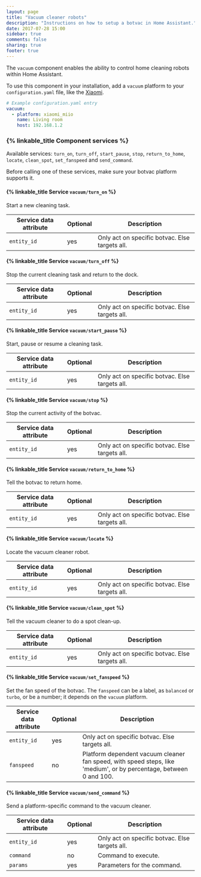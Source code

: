 ```yaml
---
layout: page
title: "Vacuum cleaner robots"
description: "Instructions on how to setup a botvac in Home Assistant."
date: 2017-07-28 15:00
sidebar: true
comments: false
sharing: true
footer: true
---
```


The `vacuum` component enables the ability to control home cleaning robots within Home Assistant.

To use this component in your installation, add a `vacuum` platform to your `configuration.yaml` file, like the [Xiaomi](/components/vacuum.xiaomi_miio/).

```yaml
# Example configuration.yaml entry
vacuum:
  - platform: xiaomi_miio
    name: Living room
    host: 192.168.1.2
```

### {% linkable_title Component services %}

Available services: `turn_on`, `turn_off`, `start_pause`, `stop`, `return_to_home`, `locate`, `clean_spot`, `set_fanspeed` and `send_command`.

Before calling one of these services, make sure your botvac platform supports it.

#### {% linkable_title Service `vacuum/turn_on` %}

Start a new cleaning task.

| Service data attribute    | Optional | Description                                           |
|---------------------------|----------|-------------------------------------------------------|
| `entity_id`               |      yes | Only act on specific botvac. Else targets all.        |

#### {% linkable_title Service `vacuum/turn_off` %}

Stop the current cleaning task and return to the dock.

| Service data attribute    | Optional | Description                                           |
|---------------------------|----------|-------------------------------------------------------|
| `entity_id`               |      yes | Only act on specific botvac. Else targets all.        |

#### {% linkable_title Service `vacuum/start_pause` %}

Start, pause or resume a cleaning task.

| Service data attribute    | Optional | Description                                           |
|---------------------------|----------|-------------------------------------------------------|
| `entity_id`               |      yes | Only act on specific botvac. Else targets all.        |

#### {% linkable_title Service `vacuum/stop` %}

Stop the current activity of the botvac.

| Service data attribute    | Optional | Description                                           |
|---------------------------|----------|-------------------------------------------------------|
| `entity_id`               |      yes | Only act on specific botvac. Else targets all.        |

#### {% linkable_title Service `vacuum/return_to_home` %}

Tell the botvac to return home.

| Service data attribute    | Optional | Description                                           |
|---------------------------|----------|-------------------------------------------------------|
| `entity_id`               |      yes | Only act on specific botvac. Else targets all.        |

#### {% linkable_title Service `vacuum/locate` %}

Locate the vacuum cleaner robot.

| Service data attribute    | Optional | Description                                           |
|---------------------------|----------|-------------------------------------------------------|
| `entity_id`               |      yes | Only act on specific botvac. Else targets all.        |

#### {% linkable_title Service `vacuum/clean_spot` %}

Tell the vacuum cleaner to do a spot clean-up.

| Service data attribute    | Optional | Description                                           |
|---------------------------|----------|-------------------------------------------------------|
| `entity_id`               |      yes | Only act on specific botvac. Else targets all.        |

#### {% linkable_title Service `vacuum/set_fanspeed` %}

Set the fan speed of the botvac. The `fanspeed` can be a label, as `balanced` or `turbo`, or be a number; it depends on the `vacuum` platform.

| Service data attribute    | Optional | Description                                           |
|---------------------------|----------|-------------------------------------------------------|
| `entity_id`               |      yes | Only act on specific botvac. Else targets all.        |
| `fanspeed`                |       no | Platform dependent vacuum cleaner fan speed, with speed steps, like 'medium', or by percentage, between 0 and 100. |

#### {% linkable_title Service `vacuum/send_command` %}

Send a platform-specific command to the vacuum cleaner.

| Service data attribute    | Optional | Description                                           |
|---------------------------|----------|-------------------------------------------------------|
| `entity_id`               |      yes | Only act on specific botvac. Else targets all.        |
| `command`                 |       no | Command to execute.                                   |
| `params`                  |      yes | Parameters for the command.                           |
